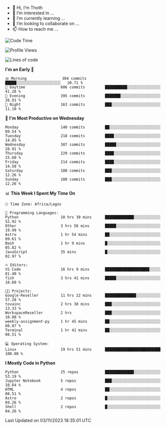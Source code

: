 <!---
thoth2357/thoth2357 is a ✨ special ✨ repository because its `README.md` (this file) appears on your GitHub profile.
You can click the Preview link to take a look at your changes.
--->

- 👋 Hi, I’m Thoth
- 👀 I’m interested in ...
- 🌱 I’m currently learning ...
- 💞️ I’m looking to collaborate on ...
- 📫 How to reach me ...




<!--START_SECTION:waka-->
![Code Time](http://img.shields.io/badge/Code%20Time-2%2C391%20hrs%2047%20mins-blue)

![Profile Views](http://img.shields.io/badge/Profile%20Views-0-blue)

![Lines of code](https://img.shields.io/badge/From%20Hello%20World%20I%27ve%20Written-30.2%20million%20lines%20of%20code-blue)

**I'm an Early 🐤** 

```text
🌞 Morning                304 commits         █████░░░░░░░░░░░░░░░░░░░░   20.71 % 
🌆 Daytime                606 commits         ██████████░░░░░░░░░░░░░░░   41.28 % 
🌃 Evening                395 commits         ███████░░░░░░░░░░░░░░░░░░   26.91 % 
🌙 Night                  163 commits         ███░░░░░░░░░░░░░░░░░░░░░░   11.10 % 
```
📅 **I'm Most Productive on Wednesday** 

```text
Monday                   140 commits         ██░░░░░░░░░░░░░░░░░░░░░░░   09.54 % 
Tuesday                  218 commits         ████░░░░░░░░░░░░░░░░░░░░░   14.85 % 
Wednesday                307 commits         █████░░░░░░░░░░░░░░░░░░░░   20.91 % 
Thursday                 229 commits         ████░░░░░░░░░░░░░░░░░░░░░   15.60 % 
Friday                   214 commits         ████░░░░░░░░░░░░░░░░░░░░░   14.58 % 
Saturday                 180 commits         ███░░░░░░░░░░░░░░░░░░░░░░   12.26 % 
Sunday                   180 commits         ███░░░░░░░░░░░░░░░░░░░░░░   12.26 % 
```


📊 **This Week I Spent My Time On** 

```text
🕑︎ Time Zone: Africa/Lagos

💬 Programming Languages: 
Python                   10 hrs 30 mins      █████████████░░░░░░░░░░░░   52.92 % 
Other                    3 hrs 58 mins       █████░░░░░░░░░░░░░░░░░░░░   19.99 % 
Astro                    1 hr 54 mins        ██░░░░░░░░░░░░░░░░░░░░░░░   09.61 % 
Bash                     1 hr 9 mins         █░░░░░░░░░░░░░░░░░░░░░░░░   05.82 % 
JavaScript               35 mins             █░░░░░░░░░░░░░░░░░░░░░░░░   02.97 % 

🔥 Editors: 
VS Code                  16 hrs 9 mins       ████████████████████░░░░░   81.40 % 
fish                     3 hrs 41 mins       █████░░░░░░░░░░░░░░░░░░░░   18.60 % 

🐱‍💻 Projects: 
Google-Reseller          11 hrs 22 mins      ██████████████░░░░░░░░░░░   57.28 % 
tovainc                  2 hrs 38 mins       ███░░░░░░░░░░░░░░░░░░░░░░   13.33 % 
WorkspaceReseller        2 hrs               ███░░░░░░░░░░░░░░░░░░░░░░   10.08 % 
weekly-assignment-py     1 hr 45 mins        ██░░░░░░░░░░░░░░░░░░░░░░░   08.87 % 
Terminal                 1 hr 41 mins        ██░░░░░░░░░░░░░░░░░░░░░░░   08.51 % 

💻 Operating System: 
Linux                    19 hrs 51 mins      █████████████████████████   100.00 % 
```

**I Mostly Code in Python** 

```text
Python                   25 repos            █████████████░░░░░░░░░░░░   53.19 % 
Jupyter Notebook         5 repos             ███░░░░░░░░░░░░░░░░░░░░░░   10.64 % 
HTML                     4 repos             ██░░░░░░░░░░░░░░░░░░░░░░░   08.51 % 
Astro                    2 repos             █░░░░░░░░░░░░░░░░░░░░░░░░   04.26 % 
Shell                    2 repos             █░░░░░░░░░░░░░░░░░░░░░░░░   04.26 % 
```




 Last Updated on 03/11/2023 18:35:01 UTC
<!--END_SECTION:waka-->
<!--![](http://github-profile-summary-cards.vercel.app/api/cards/profile-details?username=thoth2357&theme=2077)

![](http://github-profile-summary-cards.vercel.app/api/cards/stats?username=thoth2357&theme=2077)![](http://github-profile-summary-cards.vercel.app/api/cards/productive-time?username=thoth2357&theme=2077&utcOffset=8) -->
